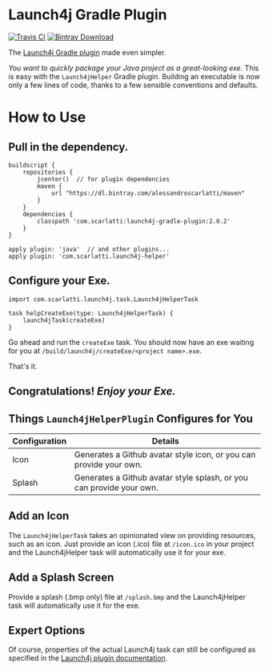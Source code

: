 # Launch4j Gradle Plugin 

[![Travis CI](https://travis-ci.com/alessandroscarlatti/launch4j-gradle-plugin.svg?branch=master)](https://travis-ci.com/alessandroscarlatti/launch4j-gradle-plugin "Travis CI")
[![Bintray Download](https://api.bintray.com/packages/alessandroscarlatti/maven/launch4j-gradle-plugin/images/download.svg)](https://bintray.com/alessandroscarlatti/maven/launch4j-gradle-plugin/_latestVersion "Bintray Download")

The [Launch4j Gradle plugin](https://github.com/TheBoegl/gradle-launch4j) made even simpler.

*You want to quickly package your Java project as a great-looking exe.*  This is easy with the `Launch4jHelper` Gradle plugin.
Building an executable is now only a few lines of code, thanks to a few sensible conventions and defaults.

# How to Use

## Pull in the dependency.
```
buildscript {
    repositories {
        jcenter()  // for plugin dependencies
        maven {
            url "https://dl.bintray.com/alessandroscarlatti/maven"
        }
    }
    dependencies {
        classpath 'com.scarlatti:launch4j-gradle-plugin:2.0.2'
    }
}

apply plugin: 'java'  // and other plugins...
apply plugin: 'com.scarlatti.launch4j-helper'
```

## Configure your Exe.

```
import com.scarlatti.launch4j.task.Launch4jHelperTask

task helpCreateExe(type: Launch4jHelperTask) {
    launch4jTask(createExe)
}
```
Go ahead and run the `createExe` task. You should now have an exe waiting for you at `/build/launch4j/createExe/<project name>.exe`.

That's it.

## Congratulations! *Enjoy your Exe.*

## Things `Launch4jHelperPlugin` Configures for You

| Configuration | Details |
| ----- | ------|
| Icon  | Generates a Github avatar style icon, or you can provide your own.
| Splash  | Generates a Github avatar style splash, or you can provide your own.

## Add an Icon
The `Launch4jHelperTask` takes an opinionated view on providing resources, such as an icon.  Just provide an icon (.ico) file at `/icon.ico` in your project and the Launch4jHelper task will automatically use it for your exe.

## Add a Splash Screen
Provide a splash (.bmp only) file at `/splash.bmp` and the Launch4jHelper task will automatically use it for the exe.

## Expert Options
Of course, properties of the actual Launch4j task can still be configured as specified in the [Launch4j plugin documentation](https://github.com/TheBoegl/gradle-launch4j).